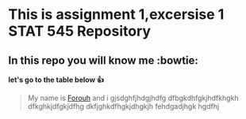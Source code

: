 # This is assignment 1,excersise 1 STAT 545 Repository 

## In this repo you will know me :bowtie:


**let's go to the table below :thumbsup:**


>My name is [Forouh](https://www.linkedin.com/in/forouh-kalantari-7b2895a4/) and i gjsdghfjhdgjhdfg dfbgkdhfgkjhdfkhgkh dfkghkjdfgkjdfhg dkfjghkdfhgkjdhgkjh
>fehdgadjhgk
>hgdfhj
